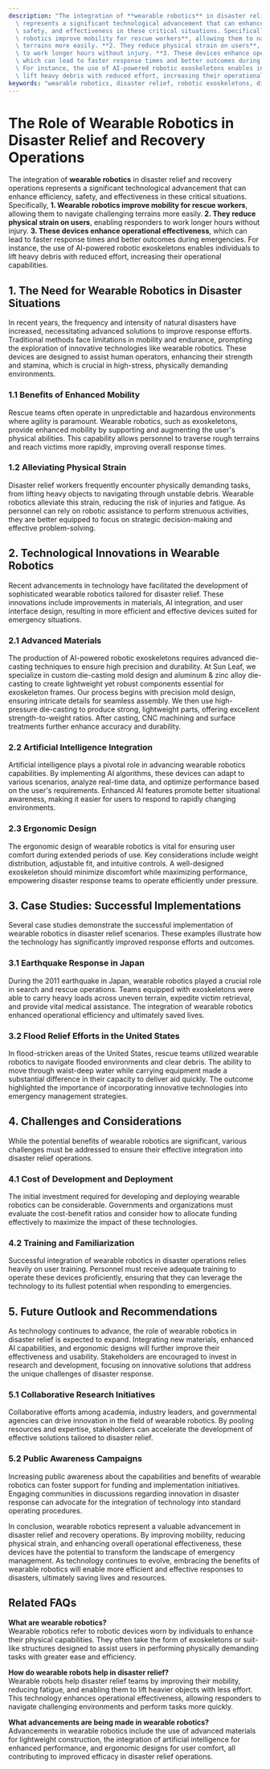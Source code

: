 ```yaml
---
description: "The integration of **wearable robotics** in disaster relief and recovery operations\
  \ represents a significant technological advancement that can enhance efficiency,\
  \ safety, and effectiveness in these critical situations. Specifically, **1. Wearable\
  \ robotics improve mobility for rescue workers**, allowing them to navigate challenging\
  \ terrains more easily. **2. They reduce physical strain on users**, enabling responders\
  \ to work longer hours without injury. **3. These devices enhance operational effectiveness**,\
  \ which can lead to faster response times and better outcomes during emergencies.\
  \ For instance, the use of AI-powered robotic exoskeletons enables individuals to\
  \ lift heavy debris with reduced effort, increasing their operational capabilities."
keywords: "wearable robotics, disaster relief, robotic exoskeletons, die casting process"
---
```

# The Role of Wearable Robotics in Disaster Relief and Recovery Operations

The integration of **wearable robotics** in disaster relief and recovery operations represents a significant technological advancement that can enhance efficiency, safety, and effectiveness in these critical situations. Specifically, **1. Wearable robotics improve mobility for rescue workers**, allowing them to navigate challenging terrains more easily. **2. They reduce physical strain on users**, enabling responders to work longer hours without injury. **3. These devices enhance operational effectiveness**, which can lead to faster response times and better outcomes during emergencies. For instance, the use of AI-powered robotic exoskeletons enables individuals to lift heavy debris with reduced effort, increasing their operational capabilities.

## **1. The Need for Wearable Robotics in Disaster Situations**

In recent years, the frequency and intensity of natural disasters have increased, necessitating advanced solutions to improve response efforts. Traditional methods face limitations in mobility and endurance, prompting the exploration of innovative technologies like wearable robotics. These devices are designed to assist human operators, enhancing their strength and stamina, which is crucial in high-stress, physically demanding environments.

### **1.1 Benefits of Enhanced Mobility**

Rescue teams often operate in unpredictable and hazardous environments where agility is paramount. Wearable robotics, such as exoskeletons, provide enhanced mobility by supporting and augmenting the user's physical abilities. This capability allows personnel to traverse rough terrains and reach victims more rapidly, improving overall response times.

### **1.2 Alleviating Physical Strain**

Disaster relief workers frequently encounter physically demanding tasks, from lifting heavy objects to navigating through unstable debris. Wearable robotics alleviate this strain, reducing the risk of injuries and fatigue. As personnel can rely on robotic assistance to perform strenuous activities, they are better equipped to focus on strategic decision-making and effective problem-solving.

## **2. Technological Innovations in Wearable Robotics**

Recent advancements in technology have facilitated the development of sophisticated wearable robotics tailored for disaster relief. These innovations include improvements in materials, AI integration, and user interface design, resulting in more efficient and effective devices suited for emergency situations.

### **2.1 Advanced Materials**

The production of AI-powered robotic exoskeletons requires advanced die-casting techniques to ensure high precision and durability. At Sun Leaf, we specialize in custom die-casting mold design and aluminum & zinc alloy die-casting to create lightweight yet robust components essential for exoskeleton frames. Our process begins with precision mold design, ensuring intricate details for seamless assembly. We then use high-pressure die-casting to produce strong, lightweight parts, offering excellent strength-to-weight ratios. After casting, CNC machining and surface treatments further enhance accuracy and durability.

### **2.2 Artificial Intelligence Integration**

Artificial intelligence plays a pivotal role in advancing wearable robotics capabilities. By implementing AI algorithms, these devices can adapt to various scenarios, analyze real-time data, and optimize performance based on the user's requirements. Enhanced AI features promote better situational awareness, making it easier for users to respond to rapidly changing environments.

### **2.3 Ergonomic Design**

The ergonomic design of wearable robotics is vital for ensuring user comfort during extended periods of use. Key considerations include weight distribution, adjustable fit, and intuitive controls. A well-designed exoskeleton should minimize discomfort while maximizing performance, empowering disaster response teams to operate efficiently under pressure.

## **3. Case Studies: Successful Implementations**

Several case studies demonstrate the successful implementation of wearable robotics in disaster relief scenarios. These examples illustrate how the technology has significantly improved response efforts and outcomes.

### **3.1 Earthquake Response in Japan**

During the 2011 earthquake in Japan, wearable robotics played a crucial role in search and rescue operations. Teams equipped with exoskeletons were able to carry heavy loads across uneven terrain, expedite victim retrieval, and provide vital medical assistance. The integration of wearable robotics enhanced operational efficiency and ultimately saved lives.

### **3.2 Flood Relief Efforts in the United States**

In flood-stricken areas of the United States, rescue teams utilized wearable robotics to navigate flooded environments and clear debris. The ability to move through waist-deep water while carrying equipment made a substantial difference in their capacity to deliver aid quickly. The outcome highlighted the importance of incorporating innovative technologies into emergency management strategies.

## **4. Challenges and Considerations**

While the potential benefits of wearable robotics are significant, various challenges must be addressed to ensure their effective integration into disaster relief operations.

### **4.1 Cost of Development and Deployment**

The initial investment required for developing and deploying wearable robotics can be considerable. Governments and organizations must evaluate the cost-benefit ratios and consider how to allocate funding effectively to maximize the impact of these technologies.

### **4.2 Training and Familiarization**

Successful integration of wearable robotics in disaster operations relies heavily on user training. Personnel must receive adequate training to operate these devices proficiently, ensuring that they can leverage the technology to its fullest potential when responding to emergencies.

## **5. Future Outlook and Recommendations**

As technology continues to advance, the role of wearable robotics in disaster relief is expected to expand. Integrating new materials, enhanced AI capabilities, and ergonomic designs will further improve their effectiveness and usability. Stakeholders are encouraged to invest in research and development, focusing on innovative solutions that address the unique challenges of disaster response.

### **5.1 Collaborative Research Initiatives**

Collaborative efforts among academia, industry leaders, and governmental agencies can drive innovation in the field of wearable robotics. By pooling resources and expertise, stakeholders can accelerate the development of effective solutions tailored to disaster relief.

### **5.2 Public Awareness Campaigns**

Increasing public awareness about the capabilities and benefits of wearable robotics can foster support for funding and implementation initiatives. Engaging communities in discussions regarding innovation in disaster response can advocate for the integration of technology into standard operating procedures.

In conclusion, wearable robotics represent a valuable advancement in disaster relief and recovery operations. By improving mobility, reducing physical strain, and enhancing overall operational effectiveness, these devices have the potential to transform the landscape of emergency management. As technology continues to evolve, embracing the benefits of wearable robotics will enable more efficient and effective responses to disasters, ultimately saving lives and resources.

## Related FAQs

**What are wearable robotics?**  
Wearable robotics refer to robotic devices worn by individuals to enhance their physical capabilities. They often take the form of exoskeletons or suit-like structures designed to assist users in performing physically demanding tasks with greater ease and efficiency.

**How do wearable robots help in disaster relief?**  
Wearable robots help disaster relief teams by improving their mobility, reducing fatigue, and enabling them to lift heavier objects with less effort. This technology enhances operational effectiveness, allowing responders to navigate challenging environments and perform tasks more quickly.

**What advancements are being made in wearable robotics?**  
Advancements in wearable robotics include the use of advanced materials for lightweight construction, the integration of artificial intelligence for enhanced performance, and ergonomic designs for user comfort, all contributing to improved efficacy in disaster relief operations.
